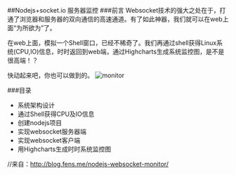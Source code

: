 ##Nodejs+socket.io 服务器监控
###前言
Websocket技术的强大之处在于，打通了浏览器和服务器的双向通信的高速通道。有了如此神器，我们就可以在web上面“为所欲为”了。

在web上面，模拟一个Shell窗口，已经不稀奇了。我们再通过shell获得Linux系统(CPU,IO)信息，时时返回到web端，通过Highcharts生成系统监控图，是不是很高端！？

快动起来吧，你也可以做到的。
![monitor](http://www.geedoo.info/wp-content/uploads/2014/12/nodejs-socket-monitor-demo.jpg "系统监控")

###目录

* 系统架构设计
* 通过Shell获得CPU及IO信息
* 创建nodejs项目
* 实现websocket服务器端
* 实现websocket客户端
* 用Highcharts生成时时系统监控图

//来自：http://blog.fens.me/nodejs-websocket-monitor/

